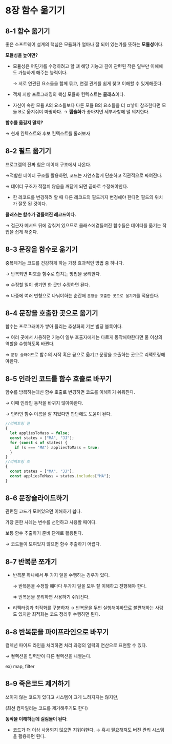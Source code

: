 # 8장 함수 옮기기

## 8-1 함수 옮기기

좋은 소프트웨어 설계의 핵심은 모듈화가 얼마나 잘 되어 있는가를 뜻하는 **모듈성**이다.

**모듈성을 높이면?**

- 모듈성은 어딘가를 수정하려고 할 떄 해당 기능과 깊이 관련된 작은 일부만 이해해도 가능하게 해주는 능력이다.

  → 서로 연관된 요소들을 함께 묶고, 연결 관계를 쉽게 찾고 이해할 수 있게해준다.

- 객체 지향 프로그래밍의 핵심 모듈화 컨텍스트는 **클래스**이다.
- 자신이 속한 모듈 A의 요소들보다 다른 모듈 B의 요소들을 더 ㅁ낳이 참조한다면 모듈 B로 옮겨줘야 마땅하다.
  → **캡슐화**가 좋아지면 세부사항에 덜 의지한다.

**함수를 옮길지 말지?**

→ 현재 컨텍스트와 후보 컨텍스트를 둘러보자

## 8-2 필드 옮기기

프로그램의 진짜 힘은 데이터 구조에서 나온다.

→적합한 데이터 구조를 활용하면, 코드는 자연스럽게 단순하고 직관적으로 짜여진다.

⇒ 데이터 구조가 적절치 않음을 깨닫게 되면 곧바로 수정해야한다.

- 한 레코드를 변경하려 할 때 다른 레코드의 필드까지 변경해야 한다면 필드의 위치가 잘못 된 것이다.

**클래스는 함수가 곁들여진 레코드이다.**

→ 접근자 메서드 뒤에 감춰져 있으므로 클래스에곁들여진 함수들은 데이터를 옮기는 작업을 쉽게 해준다.

## 8-3 문장을 함수로 옮기기

중복제거는 코드를 건강하게 하는 가장 효과적인 방법 중 하나다.

→ 반복되면 피호출 함수로 합치는 방법을 궁리한다.

⇒ 수정할 일이 생기면 한 곳만 수정하면 된다.

⇒ 나중에 여러 변형으로 나눠야하는 순간에 `문장을 호출한 곳으로 옮기기`를 적용한다.

## 8-4 문장을 호출한 곳으로 옮기기

함수는 프로그래머가 쌓아 올리는 추상화의 기본 빌딩 블록이다.

→ 여러 곳에서 사용하던 기능이 일부 호출자에게는 다르게 동작해야한다면 둘 이상의 역할을 수행하도록 바뀐다.

⇒ `문장 슬라이드`로 함수의 시작 혹은 끝으로 옮기고 문장을 호출하는 곳으로 리팩토링해야한다.

## 8-5 인라인 코드를 함수 호출로 바꾸기

함수를 방복하는대신 함수 호출로 변경하면 코드를 이해하기 쉬워진다.

→ 이때 인라인 동작을 바뀌지 않아야한다.

→ 인라인 함수 이름을 잘 지었다면 판단에도 도움이 된다.

```jsx
//리팩토링 전
{
  let appliesToMass = false;
  const states = ["MA", "JJ"];
  for (const s of states) {
    if (s === "MA") appliesToMass = true;
  }
}
//리팩토링 후
{
  const states = ["MA", "JJ"];
  const appliesToMass = states.includes["MA"];
}
```

## 8-6 문장슬라이드하기

관련된 코드가 모여있으면 이해하기 쉽다.

가장 흔한 사례는 변수를 선언하고 사용할 때이다.

보통 함수 추출하기 준비 단계로 활용된다.

→ 코드들이 모여있지 않으면 함수 추출하기 어렵다.

## 8-7 반복문 쪼개기

- 반복문 하나에서 두 가지 일을 수행하는 경우가 있다.

  → 반복문을 수정할 떄마다 두가지 일을 모두 잘 이해하고 진행해야 한다.

  ⇒ 반복문을 분리하면 사용하기 쉬워진다.

- 리팩터링과 최적화를 구분하자
  → 반복문을 두번 실행해야하므로 불편해하는 사람도 있지만 최적화는 코드 정리후 수행하면 된다.

## 8-8 반복문을 파이프라인으로 바꾸기

컬렉션 파이프 라인을 처리하면 처리 과정의 일력의 연산으로 표현할 수 있다.

→ 컬렉션을 입력받아 다른 컬렉션을 내뱉는다.

ex) map, filter

## 8-9 죽은코드 제거하기

쓰이지 않는 코드가 있다고 시스템이 크게 느려지지는 않지만,

(최선 컴파일러는 코드를 제거해주기도 한다)

**동작을 이해하는데 걸림돌이 된다**.

- 코드가 더 이상 사용되지 않으면 지워야한다.
  → 혹시 필요해져도 버전 관리 시스템을 활용하면 된다.
